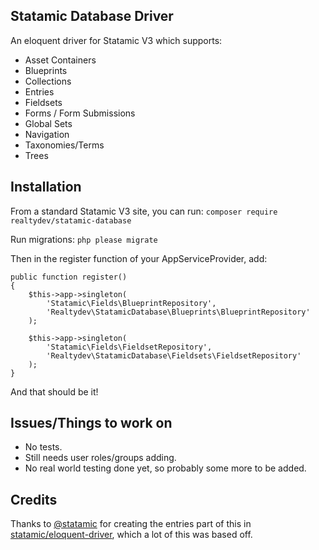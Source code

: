 ## Statamic Database Driver

An eloquent driver for Statamic V3 which supports:

 - Asset Containers
 - Blueprints
 - Collections
 - Entries
 - Fieldsets
 - Forms / Form Submissions
 - Global Sets
 - Navigation
 - Taxonomies/Terms
 - Trees

## Installation

From a standard Statamic V3 site, you can run:
`composer require realtydev/statamic-database`

Run migrations:
`php please migrate`

Then in the register function of your AppServiceProvider, add:
```
public function register()
{
    $this->app->singleton(
        'Statamic\Fields\BlueprintRepository',
        'Realtydev\StatamicDatabase\Blueprints\BlueprintRepository'
    );

    $this->app->singleton(
        'Statamic\Fields\FieldsetRepository',
        'Realtydev\StatamicDatabase\Fieldsets\FieldsetRepository'
    );
}
```
And that should be it!

## Issues/Things to work on

 - No tests.
 - Still needs user roles/groups adding.
 - No real world testing done yet, so probably some more to be added.

## Credits

Thanks to [@statamic](https://statamic.dev/)  for creating the entries part of this in [statamic/eloquent-driver](https://github.com/statamic/eloquent-driver), which a lot of this was based off.
